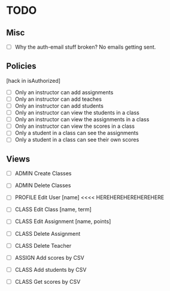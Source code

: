 # TODO

## Misc

- [ ] Why the auth-email stuff broken? No emails getting sent.

## Policies

[hack in isAuthorized]

- [ ] Only an instructor can add assignments
- [ ] Only an instructor can add teaches
- [ ] Only an instructor can add students
- [ ] Only an instructor can view the students in a class
- [ ] Only an instructor can view the assignments in a class
- [ ] Only an instructor can view the scores in a class
- [ ] Only a student in a class can see the assignments
- [ ] Only a student in a class can see their own scores

## Views

- [ ] ADMIN   Create Classes
- [ ] ADMIN   Delete Classes

- [ ] PROFILE Edit User       [name]          <<<< HEREHEREHEREHEREHERE
- [ ] CLASS   Edit Class      [name, term]
- [ ] CLASS   Edit Assignment [name, points]
- [ ] CLASS   Delete Assignment
- [ ] CLASS   Delete Teacher
- [ ] ASSIGN  Add scores   by CSV
- [ ] CLASS   Add students by CSV
- [ ] CLASS   Get scores   by CSV

[upload]: http://stackoverflow.com/questions/23377137/how-to-read-contents-of-an-uploaded-file

